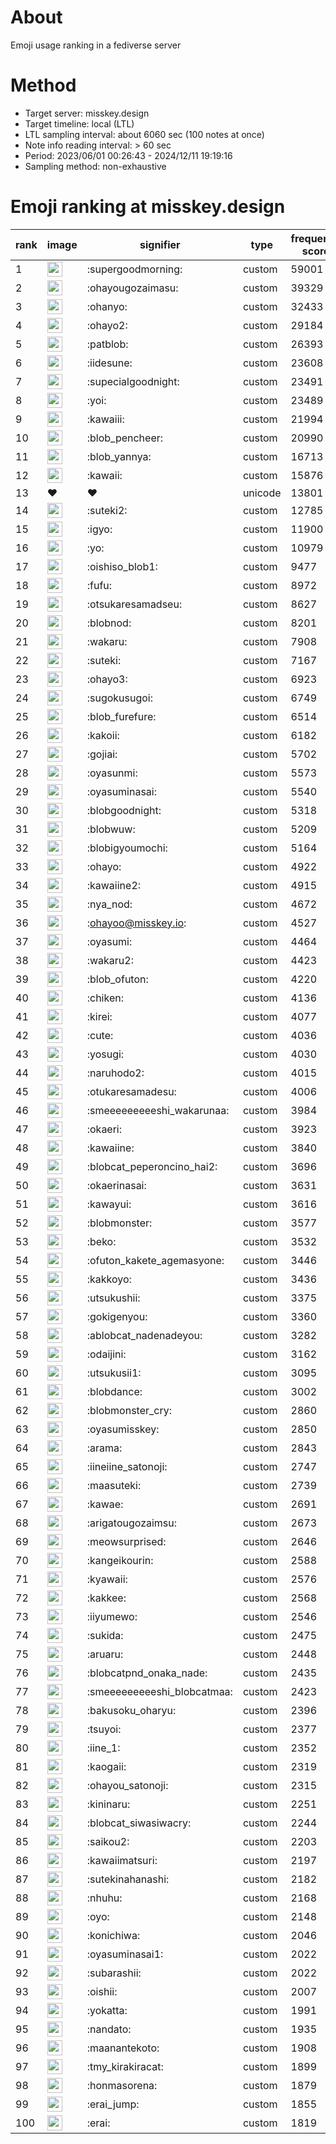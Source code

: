# About
Emoji usage ranking in a fediverse server

# Method
- Target server: misskey.design
- Target timeline: local (LTL)
- LTL sampling interval: about 6060 sec (100 notes at once)
- Note info reading interval: > 60 sec
- Period: 2023/06/01 00:26:43 - 2024/12/11 19:19:16 
- Sampling method: non-exhaustive

# Emoji ranking at misskey.design

|rank|image|signifier|type|frequency score|
|----|----|----|----|----|
|1|<img height="24" src="https://misskey.design/emoji/supergoodmorning.webp">|:supergoodmorning:|custom|59001|
|2|<img height="24" src="https://misskey.design/emoji/ohayougozaimasu.webp">|:ohayougozaimasu:|custom|39329|
|3|<img height="24" src="https://misskey.design/emoji/ohanyo.webp">|:ohanyo:|custom|32433|
|4|<img height="24" src="https://misskey.design/emoji/ohayo2.webp">|:ohayo2:|custom|29184|
|5|<img height="24" src="https://misskey.design/emoji/patblob.webp">|:patblob:|custom|26393|
|6|<img height="24" src="https://misskey.design/emoji/iidesune.webp">|:iidesune:|custom|23608|
|7|<img height="24" src="https://misskey.design/emoji/supecialgoodnight.webp">|:supecialgoodnight:|custom|23491|
|8|<img height="24" src="https://misskey.design/emoji/yoi.webp">|:yoi:|custom|23489|
|9|<img height="24" src="https://misskey.design/emoji/kawaiii.webp">|:kawaiii:|custom|21994|
|10|<img height="24" src="https://misskey.design/emoji/blob_pencheer.webp">|:blob_pencheer:|custom|20990|
|11|<img height="24" src="https://misskey.design/emoji/blob_yannya.webp">|:blob_yannya:|custom|16713|
|12|<img height="24" src="https://misskey.design/emoji/kawaii.webp">|:kawaii:|custom|15876|
|13|❤|❤|unicode|13801|
|14|<img height="24" src="https://misskey.design/emoji/suteki2.webp">|:suteki2:|custom|12785|
|15|<img height="24" src="https://misskey.design/emoji/igyo.webp">|:igyo:|custom|11900|
|16|<img height="24" src="https://misskey.design/emoji/yo.webp">|:yo:|custom|10979|
|17|<img height="24" src="https://misskey.design/emoji/oishiso_blob1.webp">|:oishiso_blob1:|custom|9477|
|18|<img height="24" src="https://misskey.design/emoji/fufu.webp">|:fufu:|custom|8972|
|19|<img height="24" src="https://misskey.design/emoji/otsukaresamadseu.webp">|:otsukaresamadseu:|custom|8627|
|20|<img height="24" src="https://misskey.design/emoji/blobnod.webp">|:blobnod:|custom|8201|
|21|<img height="24" src="https://misskey.design/emoji/wakaru.webp">|:wakaru:|custom|7908|
|22|<img height="24" src="https://misskey.design/emoji/suteki.webp">|:suteki:|custom|7167|
|23|<img height="24" src="https://misskey.design/emoji/ohayo3.webp">|:ohayo3:|custom|6923|
|24|<img height="24" src="https://misskey.design/emoji/sugokusugoi.webp">|:sugokusugoi:|custom|6749|
|25|<img height="24" src="https://misskey.design/emoji/blob_furefure.webp">|:blob_furefure:|custom|6514|
|26|<img height="24" src="https://misskey.design/emoji/kakoii.webp">|:kakoii:|custom|6182|
|27|<img height="24" src="https://misskey.design/emoji/gojiai.webp">|:gojiai:|custom|5702|
|28|<img height="24" src="https://misskey.design/emoji/oyasunmi.webp">|:oyasunmi:|custom|5573|
|29|<img height="24" src="https://misskey.design/emoji/oyasuminasai.webp">|:oyasuminasai:|custom|5540|
|30|<img height="24" src="https://misskey.design/emoji/blobgoodnight.webp">|:blobgoodnight:|custom|5318|
|31|<img height="24" src="https://misskey.design/emoji/blobwuw.webp">|:blobwuw:|custom|5209|
|32|<img height="24" src="https://misskey.design/emoji/blobigyoumochi.webp">|:blobigyoumochi:|custom|5164|
|33|<img height="24" src="https://misskey.design/emoji/ohayo.webp">|:ohayo:|custom|4922|
|34|<img height="24" src="https://misskey.design/emoji/kawaiine2.webp">|:kawaiine2:|custom|4915|
|35|<img height="24" src="https://misskey.design/emoji/nya_nod.webp">|:nya_nod:|custom|4672|
|36|<img height="24" src="https://misskey.design/emoji/ohayoo.webp">|:ohayoo@misskey.io:|custom|4527|
|37|<img height="24" src="https://misskey.design/emoji/oyasumi.webp">|:oyasumi:|custom|4464|
|38|<img height="24" src="https://misskey.design/emoji/wakaru2.webp">|:wakaru2:|custom|4423|
|39|<img height="24" src="https://misskey.design/emoji/blob_ofuton.webp">|:blob_ofuton:|custom|4220|
|40|<img height="24" src="https://misskey.design/emoji/chiken.webp">|:chiken:|custom|4136|
|41|<img height="24" src="https://misskey.design/emoji/kirei.webp">|:kirei:|custom|4077|
|42|<img height="24" src="https://misskey.design/emoji/cute.webp">|:cute:|custom|4036|
|43|<img height="24" src="https://misskey.design/emoji/yosugi.webp">|:yosugi:|custom|4030|
|44|<img height="24" src="https://misskey.design/emoji/naruhodo2.webp">|:naruhodo2:|custom|4015|
|45|<img height="24" src="https://misskey.design/emoji/otukaresamadesu.webp">|:otukaresamadesu:|custom|4006|
|46|<img height="24" src="https://misskey.design/emoji/smeeeeeeeeeshi_wakarunaa.webp">|:smeeeeeeeeeshi_wakarunaa:|custom|3984|
|47|<img height="24" src="https://misskey.design/emoji/okaeri.webp">|:okaeri:|custom|3923|
|48|<img height="24" src="https://misskey.design/emoji/kawaiine.webp">|:kawaiine:|custom|3840|
|49|<img height="24" src="https://misskey.design/emoji/blobcat_peperoncino_hai2.webp">|:blobcat_peperoncino_hai2:|custom|3696|
|50|<img height="24" src="https://misskey.design/emoji/okaerinasai.webp">|:okaerinasai:|custom|3631|
|51|<img height="24" src="https://misskey.design/emoji/kawayui.webp">|:kawayui:|custom|3616|
|52|<img height="24" src="https://misskey.design/emoji/blobmonster.webp">|:blobmonster:|custom|3577|
|53|<img height="24" src="https://misskey.design/emoji/beko.webp">|:beko:|custom|3532|
|54|<img height="24" src="https://misskey.design/emoji/ofuton_kakete_agemasyone.webp">|:ofuton_kakete_agemasyone:|custom|3446|
|55|<img height="24" src="https://misskey.design/emoji/kakkoyo.webp">|:kakkoyo:|custom|3436|
|56|<img height="24" src="https://misskey.design/emoji/utsukushii.webp">|:utsukushii:|custom|3375|
|57|<img height="24" src="https://misskey.design/emoji/gokigenyou.webp">|:gokigenyou:|custom|3360|
|58|<img height="24" src="https://misskey.design/emoji/ablobcat_nadenadeyou.webp">|:ablobcat_nadenadeyou:|custom|3282|
|59|<img height="24" src="https://misskey.design/emoji/odaijini.webp">|:odaijini:|custom|3162|
|60|<img height="24" src="https://misskey.design/emoji/utsukusii1.webp">|:utsukusii1:|custom|3095|
|61|<img height="24" src="https://misskey.design/emoji/blobdance.webp">|:blobdance:|custom|3002|
|62|<img height="24" src="https://misskey.design/emoji/blobmonster_cry.webp">|:blobmonster_cry:|custom|2860|
|63|<img height="24" src="https://misskey.design/emoji/oyasumisskey.webp">|:oyasumisskey:|custom|2850|
|64|<img height="24" src="https://misskey.design/emoji/arama.webp">|:arama:|custom|2843|
|65|<img height="24" src="https://misskey.design/emoji/iineiine_satonoji.webp">|:iineiine_satonoji:|custom|2747|
|66|<img height="24" src="https://misskey.design/emoji/maasuteki.webp">|:maasuteki:|custom|2739|
|67|<img height="24" src="https://misskey.design/emoji/kawae.webp">|:kawae:|custom|2691|
|68|<img height="24" src="https://misskey.design/emoji/arigatougozaimsu.webp">|:arigatougozaimsu:|custom|2673|
|69|<img height="24" src="https://misskey.design/emoji/meowsurprised.webp">|:meowsurprised:|custom|2646|
|70|<img height="24" src="https://misskey.design/emoji/kangeikourin.webp">|:kangeikourin:|custom|2588|
|71|<img height="24" src="https://misskey.design/emoji/kyawaii.webp">|:kyawaii:|custom|2576|
|72|<img height="24" src="https://misskey.design/emoji/kakkee.webp">|:kakkee:|custom|2568|
|73|<img height="24" src="https://misskey.design/emoji/iiyumewo.webp">|:iiyumewo:|custom|2546|
|74|<img height="24" src="https://misskey.design/emoji/sukida.webp">|:sukida:|custom|2475|
|75|<img height="24" src="https://misskey.design/emoji/aruaru.webp">|:aruaru:|custom|2448|
|76|<img height="24" src="https://misskey.design/emoji/blobcatpnd_onaka_nade.webp">|:blobcatpnd_onaka_nade:|custom|2435|
|77|<img height="24" src="https://misskey.design/emoji/smeeeeeeeeeshi_blobcatmaa.webp">|:smeeeeeeeeeshi_blobcatmaa:|custom|2423|
|78|<img height="24" src="https://misskey.design/emoji/bakusoku_oharyu.webp">|:bakusoku_oharyu:|custom|2396|
|79|<img height="24" src="https://misskey.design/emoji/tsuyoi.webp">|:tsuyoi:|custom|2377|
|80|<img height="24" src="https://misskey.design/emoji/iine_1.webp">|:iine_1:|custom|2352|
|81|<img height="24" src="https://misskey.design/emoji/kaogaii.webp">|:kaogaii:|custom|2319|
|82|<img height="24" src="https://misskey.design/emoji/ohayou_satonoji.webp">|:ohayou_satonoji:|custom|2315|
|83|<img height="24" src="https://misskey.design/emoji/kininaru.webp">|:kininaru:|custom|2251|
|84|<img height="24" src="https://misskey.design/emoji/blobcat_siwasiwacry.webp">|:blobcat_siwasiwacry:|custom|2244|
|85|<img height="24" src="https://misskey.design/emoji/saikou2.webp">|:saikou2:|custom|2203|
|86|<img height="24" src="https://misskey.design/emoji/kawaiimatsuri.webp">|:kawaiimatsuri:|custom|2197|
|87|<img height="24" src="https://misskey.design/emoji/sutekinahanashi.webp">|:sutekinahanashi:|custom|2182|
|88|<img height="24" src="https://misskey.design/emoji/nhuhu.webp">|:nhuhu:|custom|2168|
|89|<img height="24" src="https://misskey.design/emoji/oyo.webp">|:oyo:|custom|2148|
|90|<img height="24" src="https://misskey.design/emoji/konichiwa.webp">|:konichiwa:|custom|2046|
|91|<img height="24" src="https://misskey.design/emoji/oyasuminasai1.webp">|:oyasuminasai1:|custom|2022|
|92|<img height="24" src="https://misskey.design/emoji/subarashii.webp">|:subarashii:|custom|2022|
|93|<img height="24" src="https://misskey.design/emoji/oishii.webp">|:oishii:|custom|2007|
|94|<img height="24" src="https://misskey.design/emoji/yokatta.webp">|:yokatta:|custom|1991|
|95|<img height="24" src="https://misskey.design/emoji/nandato.webp">|:nandato:|custom|1935|
|96|<img height="24" src="https://misskey.design/emoji/maanantekoto.webp">|:maanantekoto:|custom|1908|
|97|<img height="24" src="https://misskey.design/emoji/tmy_kirakiracat.webp">|:tmy_kirakiracat:|custom|1899|
|98|<img height="24" src="https://misskey.design/emoji/honmasorena.webp">|:honmasorena:|custom|1879|
|99|<img height="24" src="https://misskey.design/emoji/erai_jump.webp">|:erai_jump:|custom|1855|
|100|<img height="24" src="https://misskey.design/emoji/erai.webp">|:erai:|custom|1819|
